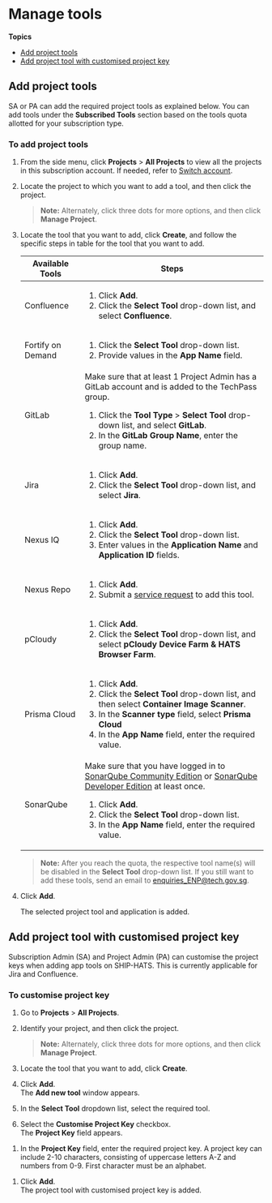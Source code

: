 # Manage tools

**Topics**

- [Add project tools](#add-project-tools)
- [Add project tool with customised project key](#add-project-tool-with-customised-project-key)



<!--- [Remove project tools](#remove-project-tools)-->

## Add project tools

SA or PA can add the required project tools as explained below. You can add tools under the **Subscribed Tools** section based on the tools quota allotted for your subscription type. 


### To add project tools

1. From the side menu, click **Projects** > **All Projects** to view all the projects in this subscription account. If needed, refer to [Switch account](manage-account).
1. Locate the project to which you want to add a tool, and then click the project.
    > **Note:** Alternately, click three dots for more options, and then click **Manage Project**.
1. Locate the tool that you want to add, click **Create**, and follow the specific steps in table for the tool that you want to add.

    |Available Tools|Steps|
    |---|---|
    |Confluence|<ol><li>Click **Add**.</li><li>Click the **Select Tool** drop-down list, and select **Confluence**.</li><ol>|
    |Fortify on Demand| <ol><li>Click the **Select Tool** drop-down list.</li><li> Provide values in the **App Name** field.</li><ol>|    
    |GitLab|Make sure that at least 1 Project Admin has a GitLab account and is added to the TechPass group.<ol><li>Click the **Tool Type** > **Select Tool** drop-down list, and select **GitLab**.</li><li>In the **GitLab Group Name**, enter the group name.</li> <ol> |
    |Jira|<ol><li>Click **Add**.</li><li>Click the **Select Tool** drop-down list, and select **Jira**.</li><ol>|
    |Nexus IQ|<ol><li>Click **Add**.</li><li>Click the **Select Tool** drop-down list.</li><li> Enter values in the **Application Name** and **Application ID** fields.</li><ol>|
    |Nexus Repo|<ol><li>Click **Add**.</li><li>Submit a [service request](https://jira.ship.gov.sg/servicedesk/customer/portal/11/) to add this tool.</li><ol>|
    |pCloudy|<ol><li>Click **Add**.</li><li>Click the **Select Tool** drop-down list, and select **pCloudy Device Farm & HATS Browser Farm**.</li><ol>|
    |Prisma Cloud|<ol><li>Click **Add**.</li><li>Click the **Select Tool** drop-down list, and then select **Container Image Scanner**.</li><li>In the **Scanner type** field, select **Prisma Cloud**</li><li>In the **App Name** field, enter the required value. </li><ol>|
    |SonarQube|Make sure that you have logged in to [SonarQube Community Edition](https://sonar.hats.stack.gov.sg/sonar) or [SonarQube Developer Edition](https://sonar1.hats.stack.gov.sg/sonar) at least once.<ol><li>Click **Add**.</li><li>Click the **Select Tool** drop-down list.</li><li>In the **App Name** field, enter the required value.</li><ol>|

    >**Note:** After you reach the quota, the respective tool name(s) will be disabled in the **Select Tool** drop-down list. If you still want to add these tools, send an email to [enquiries_ENP@tech.gov.sg](enquiries_ENP@tech.gov.sg).    
1. Click **Add**.   
    
    The selected project tool and application is added.


## Add project tool with customised project key
Subscription Admin (SA) and Project Admin (PA) can customise the project keys when adding app tools on SHIP-HATS. This is currently applicable for Jira and Confluence.  

### To customise project key 

1. Go to **Projects** > **All Projects**.
1. Identify your project, and then click the project.
    > **Note:** Alternately, click three dots for more options, and then click **Manage Project**.

1. Locate the tool that you want to add, click **Create**.
1. Click **Add**.   
    The **Add new tool** window appears.
1. In the **Select Tool** dropdown list, select the required tool. 
1. Select the **Customise Project Key** checkbox.  
    The **Project Key** field appears.
<!--
1. Choose the required tool.

    ![Add new Development tool](./images/add-new-dev-tool.png)

1.  Select **Customise Project Key**.

    ![customise](./images/customise.png)
-->

1. In the **Project Key** field, enter the required project key. A project key can include 2-10 characters, consisting of uppercase letters A-Z and numbers from 0-9. First character must be an alphabet. 
<!--    ![add](./images/addnewkey.png)-->

1. Click **Add**.  
    The project tool with customised project key is added. 


<!--
## Remove project tools

As a Subscription Admin or a Project Admin, you can remove a tool or an app when it is not required. You can remove the following tools: 
- Confluence
- Fortify on Demand
- GitLab
- Jira
- Nexus IQ
- SonarQube


### To remove a project tool


1. Go to **Projects** > **All Projects**.
1. Identify your project, and then click the project.
    > **Note:** Alternately, click three dots for more options, and then click **Manage Project**.

1. Locate the tool that you want to remove, click **Create** > **Add** > **Customise Project Key**. 

1. Go to **Projects** > **All Projects**.
1. Navigate to the project whose tool you want to remove, and then click **Manage**.
1. On the tool that want to remove, click **Manage**.  
    The **Manage Tool** window appears.
1. From the dropdown, select **Remove App**. 
    **Select App to Remove:** appears, displaying a list of apps. 

    ![removetool](./images/removetool.png)

1. Next to the app that want to remove, click **Remove**.  
    The **Remove** window appears.

    ![remove](./images/confirmremove.png)
1. Enter the requested information, and then click **Proceed**.  

    ![proceed](./images/proceed.png)
    The selected app is removed. If this the last app for the tool, the project tool is also removed. 

-->